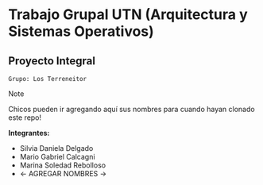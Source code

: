 # Trabajo Grupal UTN (Arquitectura y Sistemas Operativos)

## Proyecto Integral 

`Grupo: Los Terreneitor`

>[!NOTE]
> Chicos pueden ir agregando aquí sus nombres para cuando hayan clonado este repo!

**Integrantes:**

- Silvia Daniela Delgado
- Mario Gabriel Calcagni
- Marina Soledad Rebolloso
- <- AGREGAR NOMBRES ->

